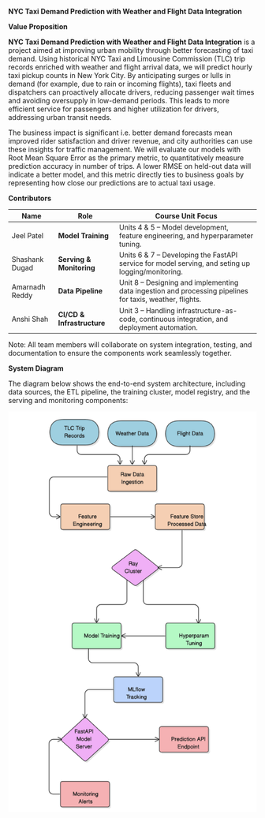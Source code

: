**NYC Taxi Demand Prediction with Weather and Flight Data Integration** 

**Value Proposition** 

**NYC Taxi Demand Prediction with Weather and Flight Data Integration** is a project aimed at improving urban mobility through better forecasting of taxi demand. Using historical NYC Taxi and Limousine Commission (TLC) trip records enriched with weather and flight arrival data, we will predict hourly taxi pickup counts in New York City. By anticipating surges or lulls in demand (for example, due to rain or incoming flights), taxi fleets and dispatchers can proactively allocate drivers, reducing passenger wait times and avoiding oversupply in low-demand periods. This leads to more efficient service for passengers and higher utilization for drivers, addressing urban transit needs.  

The business impact is significant i.e. better demand forecasts mean improved rider satisfaction and driver revenue, and city authorities can use these insights for traffic management. We will evaluate our models with Root Mean Square Error as the primary metric, to quantitatively measure prediction accuracy in number of trips. A lower RMSE on held-out data will indicate a better model, and this metric directly ties to business goals by representing how close our predictions are to actual taxi usage. 

**Contributors** 



|**Name** |**Role** |**Course Unit Focus** |
| - | - | - |
|Jeel Patel |**Model Training** |Units 4 & 5 – Model development, feature engineering, and hyperparameter tuning. |
|Shashank Dugad |**Serving & Monitoring** |Units 6 & 7 – Developing the FastAPI service for model serving, and seting up logging/monitoring. |
|Amarnadh Reddy |**Data Pipeline** |Unit 8 – Designing and implementing data ingestion and processing pipelines for taxis, weather, flights. |
|Anshi Shah |**CI/CD & Infrastructure** |Unit 3 – Handling infrastructure-as-code, continuous integration, and deployment automation. |

Note: All team members will collaborate on system integration, testing, and documentation to ensure the components work seamlessly together. 

**System Diagram** 

The diagram below shows the end-to-end system architecture, including data sources, the ETL pipeline, the training cluster, model registry, and the serving and monitoring components: 

![title](images/diagram.png)

